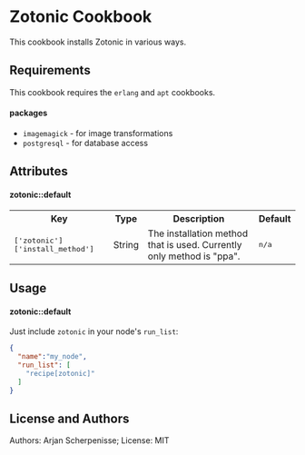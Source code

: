 Zotonic Cookbook
================

This cookbook installs Zotonic in various ways.

Requirements
------------
This cookbook requires the `erlang` and `apt` cookbooks.


#### packages
- `imagemagick` - for image transformations
- `postgresql` - for database access

Attributes
----------

#### zotonic::default
<table>
  <tr>
    <th>Key</th>
    <th>Type</th>
    <th>Description</th>
    <th>Default</th>
  </tr>
  <tr>
    <td><tt>['zotonic']['install_method']</tt></td>
    <td>String</td>
    <td>The installation method that is used. Currently only method is "ppa".</td>
    <td><tt>n/a</tt></td>
  </tr>
</table>

Usage
-----
#### zotonic::default

Just include `zotonic` in your node's `run_list`:

```json
{
  "name":"my_node",
  "run_list": [
    "recipe[zotonic]"
  ]
}
```

License and Authors
-------------------
Authors: Arjan Scherpenisse; License: MIT
